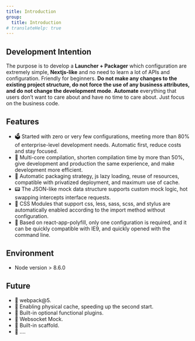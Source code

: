 ```yaml
---
title: Introduction
group:
  title: Introduction
# translateHelp: true
---
```


## <strong>Development Intention</strong>

The purpose is to develop a <b>Launcher + Packager</b> which configuration are extremely simple, <b>Nextjs-like</b> and no need to learn a lot of APIs and configuration. Friendly for beginners. <b>Do not make any changes to the existing project structure, do not force the use of any business attributes, and do not change the development mode</b>. <b>Automate</b> everything that users don’t want to care about and have no time to care about. Just focus on the business code.

## <strong>Features</strong>

- 🗳️ Started with zero or very few configurations, meeting more than 80% of enterprise-level development needs. Automatic first, reduce costs and stay focused.
- 🚄 Multi-core compilation, shorten compilation time by more than 50%, give development and production the same experience, and make development more efficient.
- 🤖 Automatic packaging strategy, js lazy loading, reuse of resources, compatible with privatized deployment, and maximum use of cache.
- 📟 The JSON-like mock data structure supports custom mock logic, hot swapping intercepts interface requests.
- 📝 CSS Modules that support css, less, sass, scss, and stylus are automatically enabled according to the import method without configuration.
- 🧱 Based on react-app-polyfill, only one configuration is required, and it can be quickly compatible with IE9, and quickly opened with the command line.

## <strong>Environment</strong>

- Node version > 8.6.0

## <strong>Future</strong>

- 🤩 webpack@5.
- 🤩 Enabling physical cache, speeding up the second start.
- 🤩 Built-in optional functional plugins.
- 🤩 Websocket Mock.
- 🤩 Built-in scaffold.
- 🤩 ....
